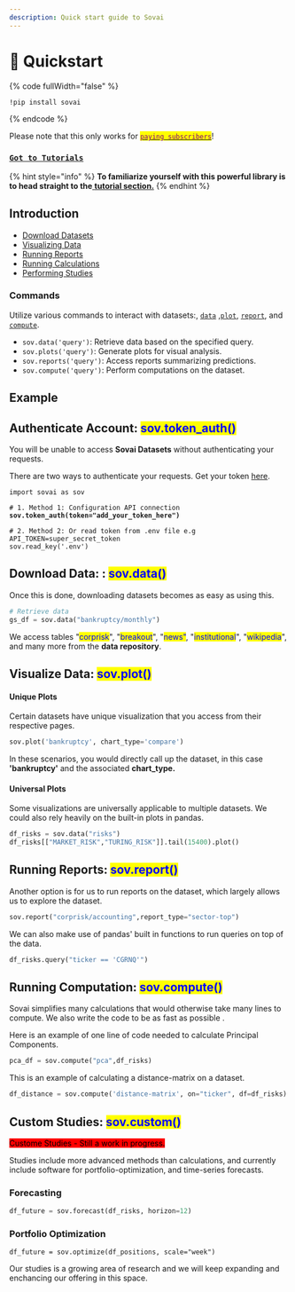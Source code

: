 ```yaml
---
description: Quick start guide to Sovai
---
```


# 🚀 Quickstart

{% code fullWidth="false" %}
```bash
!pip install sovai
```
{% endcode %}

Please note that this only works for [<mark style="color:purple;">`paying subscribers`</mark>](https://sov.ai/home)!

### [`Got to Tutorials`](tutorials.md)

{% hint style="info" %}
**To familiarize yourself with this powerful library is to head straight to the**[ **tutorial section.**](tutorials.md)
{% endhint %}

## Introduction

* [Download Datasets](quickstart.md#download-datasets)
* [Visualizing Data](quickstart.md#visualizing-data)
* [Running Reports](quickstart.md#running-reports)
* [Running Calculations](quickstart.md#running-calculations)
* [Performing Studies](quickstart.md#performing-studies)

### Commands

Utilize various commands to interact with datasets:, [`data`](quickstart.md#download-datasets) ,[`plot`](quickstart.md#visualizing-data), [`report`](quickstart.md#running-reports), and [`compute`](quickstart.md#running-calculations).

* `sov.data('query')`: Retrieve data based on the specified query.
* `sov.plots('query')`: Generate plots for visual analysis.
* `sov.reports('query')`: Access reports summarizing predictions.
* `sov.compute('query')`: Perform computations on the dataset.

## Example

## Authenticate Account: <mark style="color:blue;">sov.token\_auth()</mark>

You will be unable to access **Sovai Datasets** without authenticating your requests.

There are two ways to authenticate your requests. Get your token [here](https://sov.ai/home).

<pre class="language-python"><code class="lang-python">import sovai as sov

# 1. Method 1: Configuration API connection
<strong>sov.token_auth(token="add_your_token_here")
</strong>
# 2. Method 2: Or read token from .env file e.g API_TOKEN=super_secret_token
sov.read_key('.env')
</code></pre>

## Download Data: : <mark style="color:blue;">sov.data()</mark>

Once this is done, downloading datasets becomes as easy as using this.

```python
# Retrieve data
gs_df = sov.data("bankruptcy/monthly")
```

We access tables "<mark style="color:blue;">corprisk</mark>", "<mark style="color:blue;">breakout</mark>", "<mark style="color:blue;">news"</mark>, "<mark style="color:blue;">institutional</mark>", "<mark style="color:blue;">wikipedia</mark>", and many more from the **data repository**.

## Visualize Data: <mark style="color:blue;">sov.plot()</mark>

#### Unique Plots

Certain datasets have unique visualization that you access from their respective pages.

```python
sov.plot('bankruptcy', chart_type='compare')
```

In these scenarios, you would directly call up the dataset, in this case **'bankruptcy'** and the associated **chart\_type.**

#### Universal Plots

Some visualizations are universally applicable to multiple datasets. We could also rely heavily on the built-in plots in pandas.

```python
df_risks = sov.data("risks")
df_risks[["MARKET_RISK","TURING_RISK"]].tail(15400).plot()
```

## Running Reports: <mark style="color:blue;">sov.report()</mark>

Another option is for us to run reports on the dataset, which largely allows us to explore the dataset.

```python
sov.report("corprisk/accounting",report_type="sector-top")
```

We can also make use of pandas' built in functions to run queries on top of the data.

```python
df_risks.query("ticker == 'CGRNQ'")
```

## Running Computation: <mark style="color:blue;">sov.compute()</mark>

Sovai simplifies many calculations that would otherwise take many lines to compute. We also write the code to be as fast as possible .

Here is an example of one line of code needed to calculate Principal Components.

```python
pca_df = sov.compute("pca",df_risks)
```

This is an example of calculating a distance-matrix on a dataset.

```python
df_distance = sov.compute('distance-matrix', on="ticker", df=df_risks)
```

## Custom Studies: <mark style="color:blue;">sov.custom()</mark>

<mark style="background-color:red;">Custome Studies - Still a work in progress.</mark>

Studies include more advanced methods than calculations, and currently include software for portfolio-optimization, and time-series forecasts.

### Forecasting

```python
df_future = sov.forecast(df_risks, horizon=12)
```

### Portfolio Optimization

```
df_future = sov.optimize(df_positions, scale="week")
```

Our studies is a growing area of research and we will keep expanding and enchancing our offering in this space.
